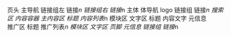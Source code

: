 页头
    主导航
        链接组左
            链接*n
        链接组右
            链接*n
主体
    体导航
        logo
        链接组
            链接*n
        搜索区
    内容容器
        主内容区
            标题
            内容列表*n
                模块区
                文字区
                    标题
                    内容文字
                    元信息    
        推广区
            标题
            推广列表*n
                模块区
                文字区
页脚
    元信息
    链接组
        链接*n